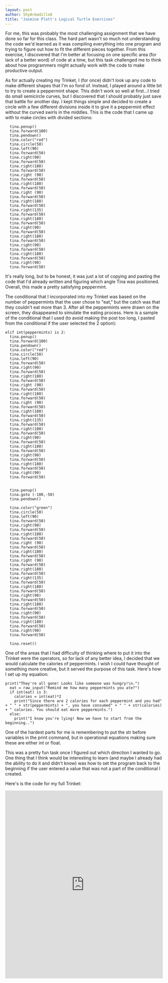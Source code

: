 ```yaml
---
layout: post
author: ShyArmadillo8
title: "Jasmine Plott's Logical Turtle Exercises"
---
```


For me, this was probably the most challenging assignment that we have done so far for this class.  The hard part wasn't so much not understanding the code we'd learned as it was compiling everything into one program and trying to figure out how to fit the different pieces together. From this exercise, I discovered that I'm better at focusing on one specific area (for lack of a better word) of code at a time, but this task challenged me to think about how programmers might actually work with the code to make productive output.

As for actually creating my Trinket, I (for once) didn't look up any code to make different shapes that I'm so fond of.  Instead, I played around a little bit to try to create a peppermint shape.  This didn't work so well at first...I tried do small semicircle curves, but I discovered that I should probably just save that battle for another day.  I kept things simple and decided to create a circle with a few different divisions inside it to give it a peppermint effect without the curved swirls in the middles.  This is the code that I came up with to make circles with divided sections:

```
  tina.penup()
  tina.forward(100)
  tina.pendown()
  tina.color("red")
  tina.circle(50)
  tina.left(90)
  tina.forward(50)
  tina.right(90)
  tina.forward(50)
  tina.right(180)
  tina.forward(50)
  tina.right (90)
  tina.forward(50)
  tina.right(180)
  tina.forward(50)
  tina.right (90)
  tina.forward(50)
  tina.right(180)
  tina.forward(50)
  tina.right(135)
  tina.forward(50)
  tina.right(180)
  tina.forward(50)
  tina.right(90)
  tina.forward(50)
  tina.right(180)
  tina.forward(50)
  tina.right(90)
  tina.forward(50)
  tina.right(180)
  tina.forward(50)
  tina.right(90)
  tina.forward(50)
```
It's really long, but to be honest, it was just a lot of copying and pasting the code that I'd already written and figuring which angle Tina was positioned. Overall, this made a pretty satisfying peppermint.

The conditional that I incorporated into my Trinket was based on the number of peppermints that the user chose to "eat," but the catch was that they couldn't eat more than 3.  After all the peppermints were drawn on the screen, they disappeared to simulate the eating process.  Here is a sample of the conditional that I used (to avoid making the post too long, I pasted from the conditional if the user selected the 2 option):

```
elif int(peppermints) is 2:
  tina.penup()
  tina.forward(100)
  tina.pendown()
  tina.color("red")
  tina.circle(50)
  tina.left(90)
  tina.forward(50)
  tina.right(90)
  tina.forward(50)
  tina.right(180)
  tina.forward(50)
  tina.right (90)
  tina.forward(50)
  tina.right(180)
  tina.forward(50)
  tina.right (90)
  tina.forward(50)
  tina.right(180)
  tina.forward(50)
  tina.right(135)
  tina.forward(50)
  tina.right(180)
  tina.forward(50)
  tina.right(90)
  tina.forward(50)
  tina.right(180)
  tina.forward(50)
  tina.right(90)
  tina.forward(50)
  tina.right(180)
  tina.forward(50)
  tina.right(90)
  tina.forward(50)

  
  tina.penup()
  tina.goto (-100,-50)
  tina.pendown()
  
  tina.color("green")
  tina.circle(50)
  tina.left(90)
  tina.forward(50)
  tina.right(90)
  tina.forward(50)
  tina.right(180)
  tina.forward(50)
  tina.right (90)
  tina.forward(50)
  tina.right(180)
  tina.forward(50)
  tina.right (90)
  tina.forward(50)
  tina.right(180)
  tina.forward(50)
  tina.right(135)
  tina.forward(50)
  tina.right(180)
  tina.forward(50)
  tina.right(90)
  tina.forward(50)
  tina.right(180)
  tina.forward(50)
  tina.right(90)
  tina.forward(50)
  tina.right(180)
  tina.forward(50)
  tina.right(90)
  tina.forward(50)
  
  tina.reset()
```

One of the areas that I had difficulty of thinking where to put it into the Trinket were the operators, so for lack of any better idea, I decided that we would calculate the calories of peppermints.  I wish I could have thought of something more creative, but it served the purpose of this task.  Here's how I set up my equation:

```
print("They're all gone! Looks like someone was hungry!\n.")
  eat = raw_input("Remind me how many peppermints you ate?")
  if int(eat) is 3:
    calories = int(eat)*2
    print("Since there are 2 calories for each peppermint and you had" + " " + str(peppermints) + ", you have consumed" + " " + str(calories) + " calories. You should eat more peppermints.") 
  else:
    print("I know you're lying! Now we have to start from the beginning..")
```

One of the hardest parts for me is remembering to put the str before variables in the print command, but in operational equations making sure these are either int or float.

This was a pretty fun task once I figured out which direction I wanted to go.  One thing that I think would be interesting to learn (and maybe I already had the ability to do it and didn't know) was how to set the program back to the beginning if the user entered a value that was not a part of the conditional I created.  

Here's is the code for my full Trinket:
<iframe src="https://trinket.io/embed/python/fe6d9480e5" width="100%" height="600" frameborder="0" marginwidth="0" marginheight="0" allowfullscreen></iframe>
